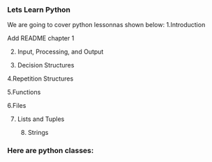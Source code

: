 
### Lets Learn Python


We are going to cover python lessonnas shown below:
  1.Introduction
	
Add README chapter 1

 
2. Input, Processing, and Output
 
3. Decision Structures
 
4.Repetition Structures
 
5.Functions
 
6.Files
 
7. Lists and Tuples
 
	8. Strings



### Here are python classes:
